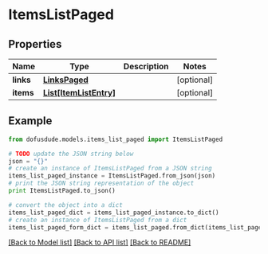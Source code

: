 # ItemsListPaged


## Properties

Name | Type | Description | Notes
------------ | ------------- | ------------- | -------------
**links** | [**LinksPaged**](LinksPaged.md) |  | [optional] 
**items** | [**List[ItemListEntry]**](ItemListEntry.md) |  | [optional] 

## Example

```python
from dofusdude.models.items_list_paged import ItemsListPaged

# TODO update the JSON string below
json = "{}"
# create an instance of ItemsListPaged from a JSON string
items_list_paged_instance = ItemsListPaged.from_json(json)
# print the JSON string representation of the object
print ItemsListPaged.to_json()

# convert the object into a dict
items_list_paged_dict = items_list_paged_instance.to_dict()
# create an instance of ItemsListPaged from a dict
items_list_paged_form_dict = items_list_paged.from_dict(items_list_paged_dict)
```
[[Back to Model list]](../README.md#documentation-for-models) [[Back to API list]](../README.md#documentation-for-api-endpoints) [[Back to README]](../README.md)


